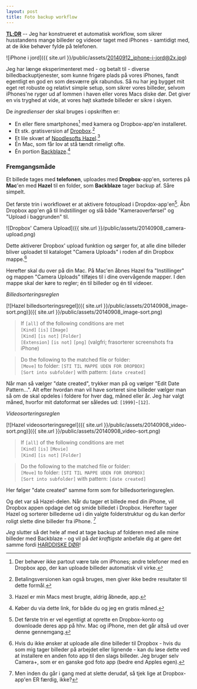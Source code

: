 ```yaml
---
layout: post
title: Foto backup workflow
---
```


**[TL;DR](http://en.wikipedia.org/wiki/Wikipedia:Too_long;_didn't_read)** -- Jeg har konstrueret et automatisk workflow, som sikrer husstandens mange billeder og videoer taget med iPhones - samtidigt med, at de ikke behøver fylde på telefonen.

![iPhone i jord]({{ site.url }}/public/assets/20140912_iphone-i-jord@2x.jpg)

Jeg har længe eksperimenteret med - og betalt til - diverse billedbackuptjenester, som kunne frigøre plads på vores iPhones, fandt egentligt en god en som desværre gik rabundus. Så nu har jeg bygget mit eget ret robuste og relativt simple setup, som sikrer vores billeder, selvom iPhones'ne ryger ud af lommen i haven eller vores Macs diske dør. Det giver en vis tryghed at vide, at vores højt skattede billeder er sikre i skyen.

De *ingredienser* der skal bruges i opskriften er:   
- En eller flere smartphones[^0] med kamera og Dropbox-app'en installeret.   
- Et stk. gratisversion af [Dropbox](https://www.dropbox.com).[^1]       
- Et lile skvæt af [Noodlesofts Hazel](http://www.noodlesoft.com/hazel.php).[^2]       
- Én Mac, som får lov at stå tændt rimeligt ofte.   
- Én portion [Backblaze](https://secure.backblaze.com/r/00sexu).[^3]   


### Fremgangsmåde ###
Et billede tages med **telefonen**, uploades med **Dropbox**-app'en, sorteres på **Mac**'en med **Hazel** til en folder, som **Backblaze** tager backup af. Såre simpelt.

Det første trin i workflowet er at aktivere fotoupload i Dropdox-app'en[^4]. Åbn Dropbox app'en gå til Indstillinger og slå både "Kameraoverførsel" og "Upload i baggrunden" til.

![Dropbox' Camera Upload]({{ site.url }}/public/assets/20140908_camera-upload.png)

Dette aktiverer Dropbox' upload funktion og sørger for, at alle dine billeder bliver uploadet til kataloget "Camera Uploads" i roden af din Dropbox mappe.[^5]

Herefter skal du over på din Mac. På Mac'en åbnes Hazel fra "Instillinger" og mappen "Camera Uploads" tilføjes til i dine overvågende mapper. I den mappe skal der køre to regler; én til billeder og én til videoer.

*Billedsorteringsreglen*    

[![Hazel billedsorteringsregel]({{ site.url }}/public/assets/20140908_image-sort.png)]({{ site.url }}/public/assets/20140908_image-sort.png)

>If ```[all]``` of the following conditions are met    
>```[Kind]``` ```[is]``` ```[Image]```    
>```[Kind]``` ```[is not]``` ```[Folder]```    
>```[Extension]``` ```[is not]``` ```[png]``` (valgfri; frasorterer screenshots fra iPhone)    

>Do the following to the matched file or folder:    
>```[Move]``` to folder: ```[STI TIL MAPPE UDEN FOR DROPBOX]```    
>```[Sort into subfolder]``` with pattern: ```[date created]```    

Når man så vælger "date created", trykker man på <i class="fa fa-caret-down"></i> og vælger "Edit Date Pattern...". Alt efter hvordan man vil have sorteret sine billeder vælger man så om de skal opdeles i foldere for hver dag, måned eller år. Jeg har valgt måned, hvorfor mit datoformat ser således ud: ```[1999]```-```[12]```.

*Videosorteringsreglen*   

[![Hazel videosorteringsregel]({{ site.url }}/public/assets/20140908_video-sort.png)]({{ site.url }}/public/assets/20140908_video-sort.png)

>If ```[all]``` of the following conditions are met    
>```[Kind]``` ```[is]``` ```[Movie]```    
>```[Kind]``` ```[is not]``` ```[Folder]```    

>Do the following to the matched file or folder:    
>```[Move]``` to folder: ```[STI TIL MAPPE UDEN FOR DROPBOX]```   
>```[Sort into subfolder]``` with pattern: ```[date created]```    

Her følger "date created" samme form som for billedsorteringsreglen.

Og det var så Hazel-delen. Når du tager et billede med din iPhone, vil Dropbox appen opdage det og smide billedet i Dropbox. Herefter tager Hazel og sorterer billederne ud i din valgte folderstruktur og du kan derfor roligt slette dine billeder fra iPhone. [^6]

*Jeg* slutter så det hele af med at tage backup af folderen med alle mine billeder med Backblaze - og vil på *det kraftigste* anbefale dig at gøre det samme fordi [HARDDISKE DØR](http://log.logiskhave.dk/2014/0908_back-nu-op-mand.html)!

[^0]: Der behøver ikke partout være tale om iPhones; andre telefoner med en Dropbox app, der kan uploade billeder automatisk vil virke.
[^1]: Betalingsversionen kan også bruges, men giver ikke bedre resultater til dette formål.
[^2]: Hazel er min Macs mest brugte, aldrig åbnede, app.
[^3]: Køber du via dette link, for både du og jeg en gratis måned.
[^4]: Det første trin er vel egentligt at oprette en Dropbox-konto og downloade deres app på hhv. Mac og iPhone, men det går altså ud over denne gennemgang.
[^5]: Hvis du ikke ønsker at uploade alle dine billeder til Dropbox - hvis du som mig tager billeder på arbejdet eller lignende - kan du løse dette ved at installere en anden foto app til den slags billeder. Jeg bruger selv Camera+, som er en ganske god foto app (bedre end Apples egen).
[^6]: Men inden du går i gang med at slette derudaf, så tjek lige at Dropbox-app'en ER færdig, ikke?
